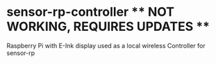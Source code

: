 # sensor-rp-controller ** NOT WORKING, REQUIRES UPDATES **
Raspberry Pi with E-Ink display used as a local wireless Controller for sensor-rp
